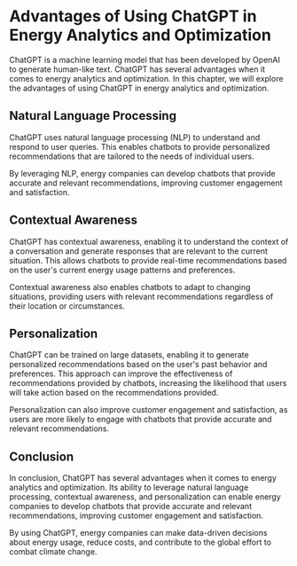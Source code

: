 Advantages of Using ChatGPT in Energy Analytics and Optimization
====================================================================================================

ChatGPT is a machine learning model that has been developed by OpenAI to generate human-like text. ChatGPT has several advantages when it comes to energy analytics and optimization. In this chapter, we will explore the advantages of using ChatGPT in energy analytics and optimization.

Natural Language Processing
---------------------------

ChatGPT uses natural language processing (NLP) to understand and respond to user queries. This enables chatbots to provide personalized recommendations that are tailored to the needs of individual users.

By leveraging NLP, energy companies can develop chatbots that provide accurate and relevant recommendations, improving customer engagement and satisfaction.

Contextual Awareness
--------------------

ChatGPT has contextual awareness, enabling it to understand the context of a conversation and generate responses that are relevant to the current situation. This allows chatbots to provide real-time recommendations based on the user's current energy usage patterns and preferences.

Contextual awareness also enables chatbots to adapt to changing situations, providing users with relevant recommendations regardless of their location or circumstances.

Personalization
---------------

ChatGPT can be trained on large datasets, enabling it to generate personalized recommendations based on the user's past behavior and preferences. This approach can improve the effectiveness of recommendations provided by chatbots, increasing the likelihood that users will take action based on the recommendations provided.

Personalization can also improve customer engagement and satisfaction, as users are more likely to engage with chatbots that provide accurate and relevant recommendations.

Conclusion
----------

In conclusion, ChatGPT has several advantages when it comes to energy analytics and optimization. Its ability to leverage natural language processing, contextual awareness, and personalization can enable energy companies to develop chatbots that provide accurate and relevant recommendations, improving customer engagement and satisfaction.

By using ChatGPT, energy companies can make data-driven decisions about energy usage, reduce costs, and contribute to the global effort to combat climate change.


